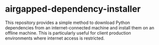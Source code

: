# airgapped-dependency-installer
This repository provides a simple method to download Python dependencies from an internet-connected machine and install them on an offline machine. This is particularly useful for client production environments where internet access is restricted.
